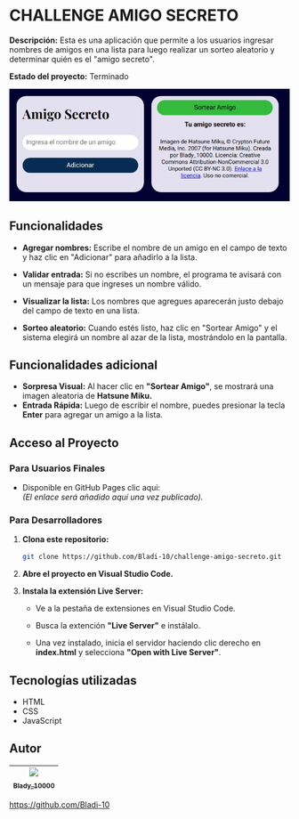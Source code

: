 # CHALLENGE AMIGO SECRETO 

**Descripción:** Esta es una aplicación que permite a los usuarios ingresar nombres de amigos en una lista para luego realizar un sorteo aleatorio y determinar quién es el "amigo secreto".

**Estado del proyecto:** Terminado

![Interfas de usuario de Amigo Secreto ](recursos/Amigo%20secreto.jpeg)


## Funcionalidades
- **Agregar nombres:** Escribe el nombre de un amigo en el campo de texto y haz clic en "Adicionar" para añadirlo a la lista.

- **Validar entrada:** Si no escribes un nombre, el programa te avisará con un mensaje para que ingreses un nombre válido.

- **Visualizar la lista:** Los nombres que agregues aparecerán justo debajo del campo de texto en una lista.

- **Sorteo aleatorio:** Cuando estés listo, haz clic en "Sortear Amigo" y el sistema elegirá un nombre al azar de la lista, mostrándolo en la pantalla.

## Funcionalidades adicional

- **Sorpresa Visual:** Al hacer clic en **"Sortear Amigo"**, se mostrará una imagen aleatoria de **Hatsune Miku.**  
- **Entrada Rápida:** Luego de escribir el nombre, puedes presionar la tecla **Enter** para agregar un amigo a la lista.

## Acceso al Proyecto

### Para Usuarios Finales

- Disponible en GitHub Pages clic aqui:  
  *(El enlace será añadido aquí una vez publicado).*

### Para Desarrolladores

1. **Clona este repositorio:**
   ```bash
   git clone https://github.com/Bladi-10/challenge-amigo-secreto.git
2. **Abre el proyecto en Visual Studio Code.**

3. **Instala la extensión Live Server:**
    - Ve a la pestaña de extensiones en Visual Studio Code.

    - Busca la extención **"Live Server"** e instálalo.

    - Una vez instalado, inicia el servidor haciendo clic derecho en **index.html** y selecciona **"Open with Live Server"**.

## Tecnologías utilizadas
- HTML
- CSS
- JavaScript

## Autor

| [<img src="https://avatars.githubusercontent.com/u/85325348?v=4" width=115><br><sub>Blady_10000</sub>](https://github.com/Bladi-10) |
| :---: |

https://github.com/Bladi-10